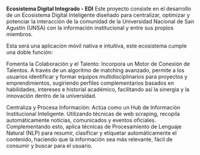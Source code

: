 **Ecosistema Digital Integrado - EDI**
Este proyecto consiste en el desarrollo de un Ecosistema Digital Inteligente diseñado para centralizar, optimizar y potenciar la interacción de la comunidad de la Universidad Nacional de San Agustín (UNSA) con la información institucional y entre sus propios miembros.

Esta será una aplicación móvil nativa e intuitiva, este ecosistema cumple una doble función:

Fomenta la Colaboración y el Talento: Incorpora un Motor de Conexión de Talentos. A través de un algoritmo de matching avanzado, permite a los usuarios identificar y formar equipos multidisciplinarios para proyectos y emprendimientos, sugiriendo perfiles complementarios basados en habilidades, intereses e historial académico, facilitando así la sinergia y la innovación dentro de la universidad.

Centraliza y Procesa Información: Actúa como un Hub de Información Institucional Inteligente. Utilizando técnicas de web scraping, recopila automáticamente noticias, comunicados y eventos oficiales. Complementando esto, aplica técnicas de Procesamiento de Lenguaje Natural (NLP) para resumir, clasificar y etiquetar automáticamente el contenido, haciendo que la información sea más relevante, fácil de consumir y buscar para el usuario.
